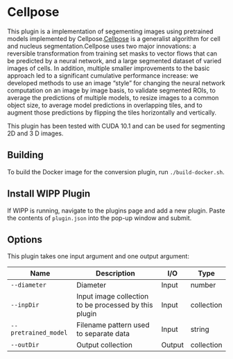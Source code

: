 # Cellpose 
This plugin is a implementation of   segementing images using  pretrained models  implemented by Cellpose.[Cellpose](https://www.biorxiv.org/content/10.1101/2020.02.02.931238v1) is a generalist algorithm for cell and nucleus segmentation.Cellpose uses two major innovations: a reversible transformation from training set masks to vector flows that can be predicted by a neural network, and a large segmented dataset of varied images of cells. In addition, multiple smaller improvements to the basic approach led to a significant cumulative performance increase: we developed methods to use an image “style” for changing the neural network computation on an image by image basis, to validate segmented ROIs, to average the predictions of multiple models, to resize images to a common object size, to average model predictions in overlapping tiles, and to augment those predictions by flipping the tiles horizontally and vertically.

This plugin has been tested with CUDA 10.1 and can be used for  segmenting 2D and 3 D images.

## Building

To build the Docker image for the conversion plugin, run
`./build-docker.sh`.

## Install WIPP Plugin

If WIPP is running, navigate to the plugins page and add a new plugin. Paste the contents of `plugin.json` into the pop-up window and submit.


## Options

This plugin takes one input argument and one output argument:

| Name          | Description             | I/O    | Type   |
|---------------|-------------------------|--------|--------|
| `--diameter` | Diameter | Input | number |
| `--inpDir` | Input image collection to be processed by this plugin | Input | collection |
| `--pretrained_model` | Filename pattern used to separate data | Input | string |
| `--outDir` | Output collection | Output | collection |

